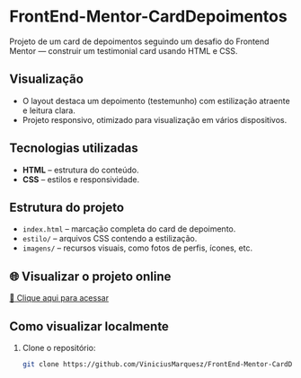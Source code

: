 # FrontEnd-Mentor-CardDepoimentos

Projeto de um card de depoimentos seguindo um desafio do Frontend Mentor — construir um testimonial card usando HTML e CSS.

##  Visualização
- O layout destaca um depoimento (testemunho) com estilização atraente e leitura clara.
- Projeto responsivo, otimizado para visualização em vários dispositivos.

##  Tecnologias utilizadas
- **HTML** – estrutura do conteúdo.
- **CSS** – estilos e responsividade.

##  Estrutura do projeto
- `index.html` – marcação completa do card de depoimento.
- `estilo/` – arquivos CSS contendo a estilização.
- `imagens/` – recursos visuais, como fotos de perfis, ícones, etc.

## 🌐 Visualizar o projeto online
[🔗 Clique aqui para acessar](https://viniciusmarquesz.github.io/FrontEnd-Mentor-CardDepoimentos/)

##  Como visualizar localmente
1. Clone o repositório:
   ```bash
   git clone https://github.com/ViniciusMarquesz/FrontEnd-Mentor-CardDepoimentos.git
